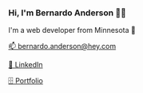 ### Hi, I'm Bernardo Anderson 👋🏻
I'm a web developer from Minnesota 🚤

[📫 bernardo.anderson@hey.com](mailto:bernardo.anderson@hey.com)

[🔗 LinkedIn](https://www.linkedin.com/in/bernardodsanderson/)

[🗄️ Portfolio](./portfolio.md)
